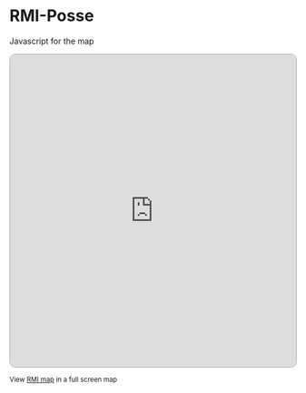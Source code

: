 RMI-Posse
=========

Javascript for the map
<p><iframe src="https://batchgeo.com/map/91c62df466d1a99dabc3a9a67207162a" frameborder="0" width="100%" height="550" style="border:1px solid #aaa;border-radius:10px;"></iframe></p><p><small>View <a href="https://batchgeo.com/map/91c62df466d1a99dabc3a9a67207162a">RMI map</a> in a full screen map</small></p>
